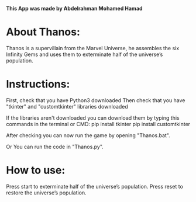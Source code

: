 **This App was made by Abdelrahman Mohamed Hamad**

# About Thanos:

Thanos is a supervillain from the Marvel Universe,
he assembles the six Infinity Gems and uses them to exterminate half of the universe’s population.

# Instructions:
First, check that you have Python3 downloaded 
Then check that you have "tkinter" and "customtkinter" libraries downloaded

If the libraries aren't downloaded you can download them by typing this commands in the terminal or CMD:
pip install tkinter
pip install customtkinter

After checking you can now run the game by opening "Thanos.bat".

Or You can run the code in "Thanos.py".

# How to use:

Press start to exterminate half of the universe’s population.
Press reset to restore the universe’s population.